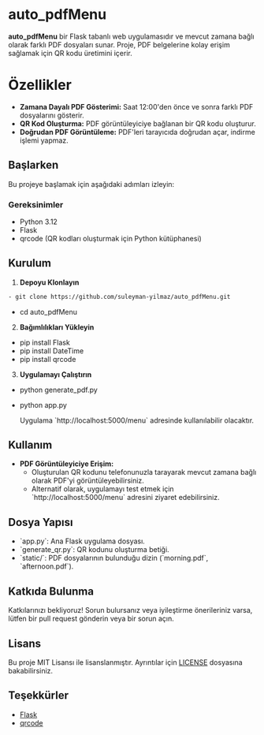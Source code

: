 # auto_pdfMenu

**auto_pdfMenu** bir Flask tabanlı web uygulamasıdır ve mevcut zamana bağlı olarak farklı PDF dosyaları sunar. Proje, PDF belgelerine kolay erişim sağlamak için QR kodu üretimini içerir.


# Özellikler

- **Zamana Dayalı PDF Gösterimi:** Saat 12:00'den önce ve sonra farklı PDF dosyalarını gösterir.
- **QR Kod Oluşturma:** PDF görüntüleyiciye bağlanan bir QR kodu oluşturur.
- **Doğrudan PDF Görüntüleme:** PDF'leri tarayıcıda doğrudan açar, indirme işlemi yapmaz.

## Başlarken

Bu projeye başlamak için aşağıdaki adımları izleyin:

### Gereksinimler

- Python 3.12
- Flask
- qrcode (QR kodları oluşturmak için Python kütüphanesi)

## Kurulum

1. **Depoyu Klonlayın**
```bash
- git clone https://github.com/suleyman-yilmaz/auto_pdfMenu.git
```
- cd auto_pdfMenu


2. **Bağımlılıkları Yükleyin**
-	pip install Flask
-	pip install DateTime
-	pip install qrcode

3. **Uygulamayı Çalıştırın**
- python generate_pdf.py
- python app.py

  Uygulama \`http://localhost:5000/menu` adresinde kullanılabilir olacaktır.


## Kullanım

- **PDF Görüntüleyiciye Erişim:**
  - Oluşturulan QR kodunu telefonunuzla tarayarak mevcut zamana bağlı olarak PDF'yi görüntüleyebilirsiniz.
  - Alternatif olarak, uygulamayı test etmek için \`http://localhost:5000/menu\` adresini ziyaret edebilirsiniz.

## Dosya Yapısı

- \`app.py\`: Ana Flask uygulama dosyası.
- \`generate_qr.py\`: QR kodunu oluşturma betiği.
- \`static/\`: PDF dosyalarının bulunduğu dizin (\`morning.pdf\`, \`afternoon.pdf\`).


## Katkıda Bulunma

Katkılarınızı bekliyoruz! Sorun bulursanız veya iyileştirme önerileriniz varsa, lütfen bir pull request gönderin veya bir sorun açın.

## Lisans

Bu proje MIT Lisansı ile lisanslanmıştır. Ayrıntılar için [LICENSE](LICENSE) dosyasına bakabilirsiniz.

## Teşekkürler

- [Flask](https://flask.palletsprojects.com/en/2.0.x/)
- [qrcode](https://pypi.org/project/qrcode/)
